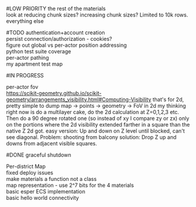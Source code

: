 #LOW PRIORITY
the rest of the materials  
look at reducing chunk sizes? increasing chunk sizes? Limited to 10k rows.
everything else  

#TODO
authentication+account creation  
persist connection/authorization - cookies?  
figure out global vs per-actor position addressing  
python test suite coverage  
per-actor pathing  
my apartment test map

#IN PROGRESS

per-actor fov  
    https://scikit-geometry.github.io/scikit-geometry/arrangements_visibility.html#Computing-Visibility
    that's for 2d, pretty simple to dump map -> points -> geometry -> FoV in 2d
    my thinking right now is do a multilayer cake, do the 2d calculation at Z=0,1,2,3 etc. Then do a 90 degree rotated 
    one (so instead of xy I compare zy or zx) only on the portions where the 2d visibility extended farther in a square
    than the native Z 2d got.
    easy version: Up and down on Z level until blocked, can't see diagonal. Problem: shooting from balcony
    solution: Drop Z up and downs from adjacent visible squares. 
    


#DONE
graceful shutdown

Per-district Map  
fixed deploy issues  
make materials a function not a class  
map representation - use 2^7 bits for the 4 materials  
basic esper ECS implementation   
basic hello world connectivity  